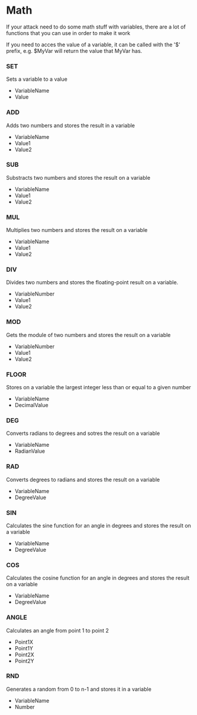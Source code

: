 # Math
If your attack need to do some math stuff with variables, there are a lot of functions that you can use in order to make it work

If you need to acces the value of a variable, it can be called with the '$' prefix, e.g. $MyVar will return the value that MyVar has.

### SET ###
Sets a variable to a value

* VariableName
* Value

### ADD ###
Adds two numbers and stores the result in a variable

* VariableName
* Value1
* Value2

### SUB ###
Substracts two numbers and stores the result on a variable

* VariableName
* Value1
* Value2

### MUL ###
Multiplies two numbers and stores the result on a variable

* VariableName
* Value1
* Value2

### DIV ### 
Divides two numbers and stores the floating-point result on a variable.

* VariableNumber
* Value1
* Value2

### MOD ###
Gets the module of two numbers and stores the result on a variable

* VariableNumber
* Value1
* Value2

### FLOOR ###
Stores on a variable the largest integer less than or equal to a given number

* VariableName
* DecimalValue

### DEG ###
Converts radians to degrees and sotres the result on a variable

* VariableName
* RadianValue

### RAD ###
Converts degrees  to radians and stores the result on a variable

* VariableName
* DegreeValue

### SIN ###
Calculates the sine function for an angle in degrees and stores the result on a variable

* VariableName
* DegreeValue

### COS ###
Calculates the cosine function for an angle in degrees and stores the result on a variable

* VariableName
* DegreeValue

### ANGLE ###
Calculates an angle from point 1 to point 2

* Point1X
* Point1Y
* Point2X
* Point2Y

### RND ###
Generates a random from 0 to n-1 and stores it in a variable
* VariableName
* Number
